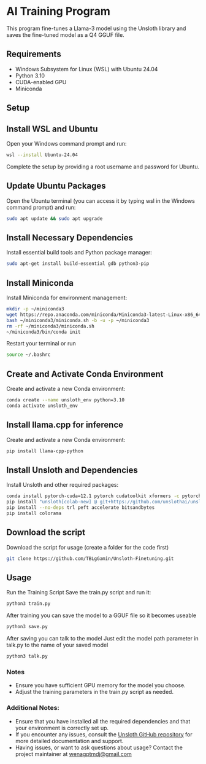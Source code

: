 # AI Training Program

This program fine-tunes a Llama-3 model using the Unsloth library and saves the fine-tuned model as a Q4 GGUF file.

## Requirements

- Windows Subsystem for Linux (WSL) with Ubuntu 24.04
- Python 3.10
- CUDA-enabled GPU
- Miniconda

## Setup

## Install WSL and Ubuntu

Open your Windows command prompt and run:
   ```bash
   wsl --install Ubuntu-24.04
   ```
Complete the setup by providing a root username and password for Ubuntu.

## Update Ubuntu Packages
Open the Ubuntu terminal (you can access it by typing wsl in the Windows command prompt) and run:
```bash
sudo apt update && sudo apt upgrade
```
## Install Necessary Dependencies
Install essential build tools and Python package manager:
``` bash
sudo apt-get install build-essential gdb python3-pip
```
## Install Miniconda
Install Miniconda for environment management:
```bash
mkdir -p ~/miniconda3
wget https://repo.anaconda.com/miniconda/Miniconda3-latest-Linux-x86_64.sh -O ~/miniconda3/miniconda.sh
bash ~/miniconda3/miniconda.sh -b -u -p ~/miniconda3
rm -rf ~/miniconda3/miniconda.sh
~/miniconda3/bin/conda init
```
Restart your terminal or run
``` bash
source ~/.bashrc
```

## Create and Activate Conda Environment
Create and activate a new Conda environment:
``` bash
conda create --name unsloth_env python=3.10
conda activate unsloth_env
```

## Install llama.cpp for inference
Create and activate a new Conda environment:
``` bash
pip install llama-cpp-python
```

## Install Unsloth and Dependencies
Install Unsloth and other required packages:
``` bash
conda install pytorch-cuda=12.1 pytorch cudatoolkit xformers -c pytorch -c nvidia -c xformers
pip install "unsloth[colab-new] @ git+https://github.com/unslothai/unsloth.git"
pip install --no-deps trl peft accelerate bitsandbytes
pip install colorama
```
## Download the script
Download the script for usage (create a folder for the code first)
``` bash
git clone https://github.com/TBLgGamin/Unsloth-Finetuning.git
```

## Usage
Run the Training Script
Save the train.py script and run it:
``` bash
python3 train.py
```

After training you can save the model to a GGUF file so it becomes useable
``` bash
python3 save.py
```

After saving you can talk to the model
Just edit the model path parameter in talk.py to the name of your saved model
``` bash
python3 talk.py
```


### Notes
- Ensure you have sufficient GPU memory for the model you choose.
- Adjust the training parameters in the train.py script as needed.

### Additional Notes:
- Ensure that you have installed all the required dependencies and that your environment is correctly set up.
- If you encounter any issues, consult the [Unsloth GitHub repository](https://github.com/unslothai/unsloth) for more detailed documentation and support.
- Having issues, or want to ask questions about usage? Contact the project maintainer at wenagptmdj@gmail.com